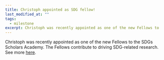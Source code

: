 ```yaml
---
title: Christoph appointed as SDG fellow! 
last_modified_at: ""
tags: 
  - milestone
excerpt: Christoph was recently appointed as one of the new Fellows to the SDGs Scholars Academy, see full post for details.
---
```


Christoph was recently appointed as one of the new Fellows to the 
SDGs Scholars Academy. The Fellows contribute to driving SDG-related research. See more [here](https://t.co/WKIog6TuFR). 


